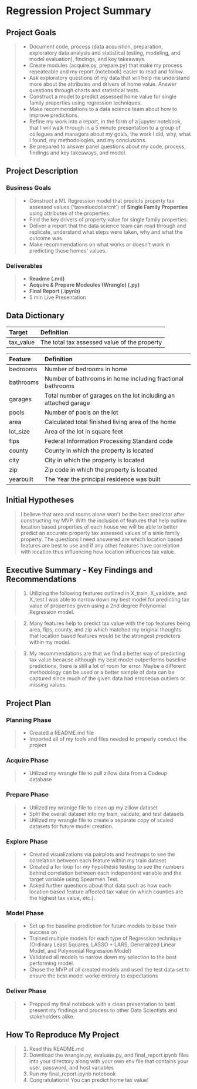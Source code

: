 # Regression Project Summary

## Project Goals

> - Document code, process (data acquistion, preparation, exploratory data analysis and statistical testing, modeling, and model evaluation), findings, and key takeaways.
> - Create modules (acquire.py, prepare.py) that make my process repeateable and my report (notebook) easier to read and follow.
> - Ask exploratory questions of my data that will help me understand more about the attributes and drivers of home value. Answer questions through charts and statistical tests.
> - Construct a model to predict assessed home value for single family properties using regression techniques.
> - Make recommendations to a data science team about how to improve predictions.
> - Refine my work into a report, in the form of a jupyter notebook, that I will walk through in a 5 minute presentation to a group of collegues and managers about my goals, the work I did, why, what I found, my methodologies, and my conclusions.
> - Be prepared to answer panel questions about my code, process, findings and key takeaways, and model.

## Project Description

### Business Goals

> - Construct a ML Regression model that predicts property tax assessed values ('taxvaluedollarcnt') of **Single Family Properties** using attributes of the properties.
> - Find the key drivers of property value for single family properties.
> - Deliver a report that the data science team can read through and replicate, understand what steps were taken, why and what the outcome was.
> - Make recommendations on what works or doesn't work in predicting these homes' values.

### Deliverables

> - **Readme (.md)**
> - **Acquire & Prepare Modeules (Wrangle) (.py)**
> - **Final Report (.ipynb)**
> - 5 min Live Presentation

## Data Dictionary

|Target|Definition
|:-------|:----------|
|tax_value|The total tax assessed value of the property|

|Feature|Definition|
|:-------|:----------|
|bedrooms   |Number of bedrooms in home|
|bathrooms  |Number of bathrooms in home including fractional bathrooms|
|garages    |Total number of garages on the lot including an attached garage|
|pools      |Number of pools on the lot|
|area       |Calculated total finished living area of the home| 
|lot_size   |Area of the lot in square feet|
|fips       |Federal Information Processing Standard code|
|county     |County in which the property is located|
|city       |City in which the property is located|
|zip        |Zip code in which the property is located|
|yearbuilt  |The Year the principal residence was built|

## Initial Hypotheses
> I believe that area and rooms alone won't be the best predictor after constructing my MVP.  With the inclusion of features that help outline location based properties of each house we will be able to better predict an accurate property tax assessed values of a sinle family property.  The questions I need answered are which location based features are best to use and if any other features have correlation with location thus influencing how location influences tax value. 

## Executive Summary - Key Findings and Recommendations
> 1. Utilizing the following features outlined in X_train, X_validate, and X_test I was able to narrow down my best model for predicting tax value of properties given using a 2nd degree Polynomial Regression model.

> 2. Many features help to predict tax value with the top features being area, fips, county, and zip which matched my original thoughts that location based features would be the strongest predictors within my model. 

> 3. My recommendations are that we find a better way of predicting tax value because although my best model outperforms baseline predictions, there is still a lot of room for error.  Maybe a different methodology can be used or a better sample of data can be captured since much of the given data had erroneous outliers or missing values.

## Project Plan

### Planning Phase

> - Created a README.md file
> - Imported all of my tools and files needed to properly conduct the project

### Acquire Phase

> - Utilized my wrangle file to pull zillow data from a Codeup database

### Prepare Phase

> - Utilized my wranlge file to clean up my zillow dataset
> - Split the overall dataset into my train, validate, and test datasets
> - Utilized my wrangle file to create a separate copy of scaled datasets for future model creation.

### Explore Phase

> - Created visualizations via pairplots and heatmaps to see the correlation between each feature within my train dataset
> - Created a for loop for my hypothesis testing to see the numbers behind correlation between each independent variable and the target variable using Spearmen Test.
> - Asked further questions about that data such as how each location based feature affected tax value (in which counties are the highest tax value, etc.).

### Model Phase

> - Set up the baseline prediction for future models to base their success on
> - Trained multiple models for each type of Regression technique (Ordinary Least Squares, LASSO + LARS, Generalized Linear Model, and Polynomial Regression Model)
> - Validated all models to narrow down my selection to the best performing model.
> - Chose the MVP of all created models and used the test data set to ensure the best model worke entirely to expectations

### Deliver Phase

> - Prepped my final notebook with a clean presentation to best present my findings and process to other Data Scientists and stakeholders alike.

## How To Reproduce My Project

> 1. Read this README.md
> 2. Download the wrangle.py, evaluate.py, and final_report.ipynb files into your directory along with your own env file that contains your user, password, and host variables
> 3. Run my final_report.ipynb notebook
> 4. Congratulations! You can predict home tax value!